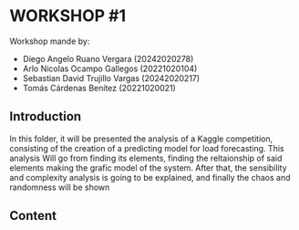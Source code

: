 # WORKSHOP #1

Workshop mande by: 
- Diego Angelo Ruano Vergara (20242020278)
- Arlo Nicolas Ocampo Gallegos (20221020104)
- Sebastian David Trujillo Vargas (20242020217)
-  Tomás Cárdenas Benítez (20221020021)

## Introduction 
In this folder, it will be presented the analysis of a Kaggle competition, consisting of the creation of a predicting model for load forecasting. This analysis Will go from finding its elements, finding the reltaionship of said elements making the grafic model of the system. After that, the sensibility and complexity analysis is going to be explained, and finally the chaos and randomness will be shown

## Content


